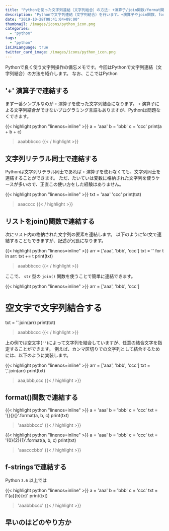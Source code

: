 ```yaml
---
title: "Pythonを使った文字列連結（文字列結合）の方法: +演算子/join関数/format関数/f-strings"
description: "Pythonで文字列連結（文字列結合）を行います。+演算子やjoin関数、format関数やf-stringsを使います。なお、Python3での利用を想定しています。"
date: "2019-10-28T08:41:04+09:00"
thumbnail: /images/icons/python_icon.png
categories:
  - "python"
tags:
  - "python"
isCJKLanguage: true
twitter_card_image: /images/icons/python_icon.png
---
```


Pythonで良く使う文字列操作の備忘メモです。今回はPythonで文字列連結（文字列結合）の方法を紹介します。
なお、ここではPython

<!--adsense-->

## '+' 演算子で連結する

まず一番シンプルなのが `+` 演算子を使った文字列結合になります。
`+` 演算子による文字列結合ができないプログラミング言語もありますが、Pythonは問題なくできます。

{{< highlight python "linenos=inline" >}}
a = 'aaa'
b = 'bbb'
c = 'ccc'
print(a + b + c)

> aaabbbccc
{{< / highlight >}}

<!--adsense-->

## 文字列リテラル同士で連結する

Pythonは文字列リテラル同士であれば `+` 演算子を使わなくても、文字列同士を連結することができます。
ただ、たいていは変数に格納された文字列を使うケースが多いので、正直この使い方をした経験はありません。

{{< highlight python "linenos=inline" >}}
txt = 'aaa' 'ccc'
print(txt)

> aaacccc
{{< / highlight >}}

<!--adsense-->

## リストをjoin()関数で連結する

次にリスト内の格納された文字列の要素を連結します。
以下のようにfor文で連結することもできますが、記述が冗長になります。

{{< highlight python "linenos=inline" >}}
arr = ['aaa', 'bbb', 'ccc']
txt = ''
for t in arr:
    txt += t
print(txt)

> aaabbbccc
{{< / highlight >}}

ここで、 `str` 型の `join()` 関数を使うことで簡単に連結できます。

{{< highlight python "linenos=inline" >}}
arr = ['aaa', 'bbb', 'ccc']
# 空文字で文字列結合する
txt = ''.join(arr)
print(txt)

> aaabbbccc
{{< / highlight >}}

上の例では空文字(`''`)によって文字列を結合していますが、任意の結合文字を指定することができます。
例えば、カンマ区切りでの文字列として結合するためには、以下のように実装します。

{{< highlight python "linenos=inline" >}}
arr = ['aaa', 'bbb', 'ccc']
txt = ','.join(arr)
print(txt)

> aaa,bbb,ccc
{{< / highlight >}}

<!--adsense-->

## format()関数で連結する

{{< highlight python "linenos=inline" >}}
a = 'aaa'
b = 'bbb'
c = 'ccc'
txt = '{}{}{}'.format(a, b, c)
print(txt)

> 'aaabbbccc'
{{< / highlight >}}

{{< highlight python "linenos=inline" >}}
a = 'aaa'
b = 'bbb'
c = 'ccc'
txt = '{0}{2}{1}'.format(a, b, c)
print(txt)

> 'aaacccbbb'
{{< / highlight >}}

<!--adsense-->

## f-stringsで連結する

Python `3.6` 以上では

{{< highlight python "linenos=inline" >}}
a = 'aaa'
b = 'bbb'
c = 'ccc'
txt = f'{a}{b}{c}'
print(txt)

> 'aaabbbccc'
{{< / highlight >}}

## 早いのはどのやり方か
